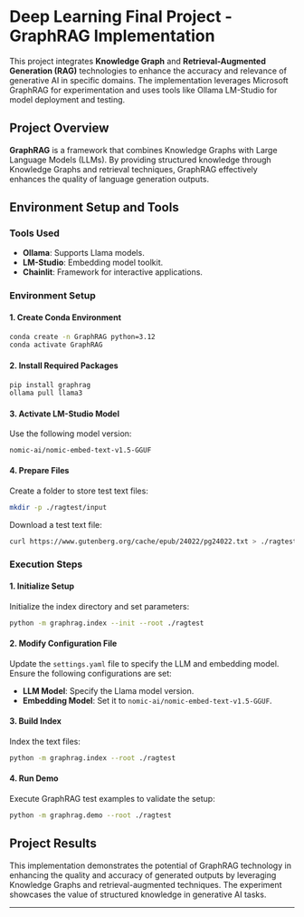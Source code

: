 # Deep Learning Final Project - GraphRAG Implementation

This project integrates **Knowledge Graph** and **Retrieval-Augmented Generation (RAG)** technologies to enhance the accuracy and relevance of generative AI in specific domains. The implementation leverages Microsoft GraphRAG for experimentation and uses tools like Ollama LM-Studio for model deployment and testing.

## Project Overview

**GraphRAG** is a framework that combines Knowledge Graphs with Large Language Models (LLMs). By providing structured knowledge through Knowledge Graphs and retrieval techniques, GraphRAG effectively enhances the quality of language generation outputs.

## Environment Setup and Tools

### Tools Used

- **Ollama**: Supports Llama models.
- **LM-Studio**: Embedding model toolkit.
- **Chainlit**: Framework for interactive applications.

### Environment Setup

#### 1. Create Conda Environment

```bash
conda create -n GraphRAG python=3.12
conda activate GraphRAG
```

#### 2. Install Required Packages

```bash
pip install graphrag
ollama pull llama3
```

#### 3. Activate LM-Studio Model

Use the following model version:

```
nomic-ai/nomic-embed-text-v1.5-GGUF
```

#### 4. Prepare Files

Create a folder to store test text files:

```bash
mkdir -p ./ragtest/input
```

Download a test text file:

```bash
curl https://www.gutenberg.org/cache/epub/24022/pg24022.txt > ./ragtest/input/book.txt
```

### Execution Steps

#### 1. Initialize Setup

Initialize the index directory and set parameters:

```bash
python -m graphrag.index --init --root ./ragtest
```

#### 2. Modify Configuration File

Update the `settings.yaml` file to specify the LLM and embedding model. Ensure the following configurations are set:

- **LLM Model**: Specify the Llama model version.
- **Embedding Model**: Set it to `nomic-ai/nomic-embed-text-v1.5-GGUF`.

#### 3. Build Index

Index the text files:

```bash
python -m graphrag.index --root ./ragtest
```

#### 4. Run Demo

Execute GraphRAG test examples to validate the setup:

```bash
python -m graphrag.demo --root ./ragtest
```

## Project Results

This implementation demonstrates the potential of GraphRAG technology in enhancing the quality and accuracy of generated outputs by leveraging Knowledge Graphs and retrieval-augmented techniques. The experiment showcases the value of structured knowledge in generative AI tasks.

---
